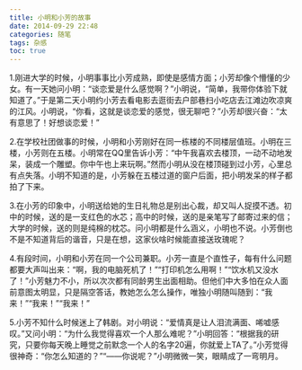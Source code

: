 ```yaml
---
title: 小明和小芳的故事
date: 2014-09-29 22:48
categories: 随笔
tags: 杂感
toc: true
---
```

1.刚进大学的时候，小明事事比小芳成熟，即使是感情方面；小芳却像个懵懂的少女。有一天她问小明：“谈恋爱是什么感觉啊？”小明说，“简单，我带你体验下就知道了。”于是第二天小明约小芳去看电影去逛街去户部巷扫小吃店去江滩边吹凉爽的江风。小明说，“你看，这就是谈恋爱的感觉，很无聊吧？”小芳却很兴奋：“太有意思了！好想谈恋爱！”

2.在学校社团做事的时候，小明和小芳刚好在同一栋楼的不同楼层值班。小明在三楼，小芳则在五楼。小明常在QQ里告诉小芳：“中午我喜欢去楼顶，一动不动地发呆，装成一个雕塑。你中午也上来玩啊。”然而小明从没在楼顶碰到过小芳，心里总有点失落。小明不知道的是，小芳躲在五楼过道的窗户后面，把小明发呆的样子都拍了下来。

3.在小芳的印象中，小明送给她的生日礼物总是别出心裁，却又叫人捉摸不透。初中的时候，送的是一支红色的水芯；高中的时候，送的是亲笔写了邮寄过来的信；大学的时候，送的则是纯棉的枕芯。问小明都是什么涵义，小明也不说。小芳倒也不是不知道背后的谐音，只是在想，这家伙啥时候能直接送玫瑰呢？

4.有段时间，小明和小芳在同一个公司兼职。小芳一直是个直性子，每有什么问题都要大声叫出来：“啊，我的电脑死机了！”“打印机怎么用啊！”“饮水机又没水了！”小芳魅力不小，所以次次都有同龄男生出面相助。但他们中大多怕在众人面前意图太明显，只是隔空答话，教她怎么怎么操作，唯独小明随叫随到：“我来！”“我来！”“我来！”

5.小芳不知什么时候迷上了韩剧。对小明说：“爱情真是让人泪流满面、唏嘘感叹。”又问小明：“为什么我觉得喜欢一个人那么难呢？”小明回答：“根据我的研究，只要你每天晚上睡觉之前默念一个人的名字20遍，你就爱上TA了。”小芳觉得很神奇：“你怎么知道的？”“——你说呢？”小明微微一笑，眼睛成了一弯明月。
